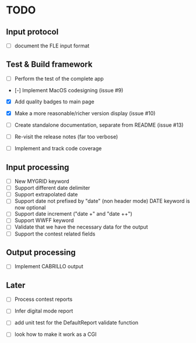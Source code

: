 # TODO

## Input protocol
* [ ] document the FLE input format

## Test & Build framework
* [ ] Perform the test of the complete app
* [-] Implement MacOS codesigning (issue #9) 
* [x] Add quality badges to main page
* [x] Make a more reasonable/richer version display (issue #10)
* [ ] Create standalone documentation, separate from README (issue #13)
* [ ] Re-visit the release notes (far too verbose)
* [ ] Implement and track code coverage



## Input processing
* [ ] New MYGRID keyword
* [ ] Support different date delimiter
* [ ] Support extrapolated date
* [ ] Support date not prefixed by "date" (non header mode) DATE keyword is now optional
* [ ] Support date increment ("date +" and "date ++")
* [ ] Support WWFF keyword
* [ ] Validate that we have the necessary data for the output 
* [ ] Support the contest related fields

## Output processing
* [ ] Implement CABRILLO output


## Later 
* [ ] Process contest reports
* [ ] Infer digital mode report
* [ ] add unit test for the DefaultReport validate function
* [ ] look how to make it work as a CGI

